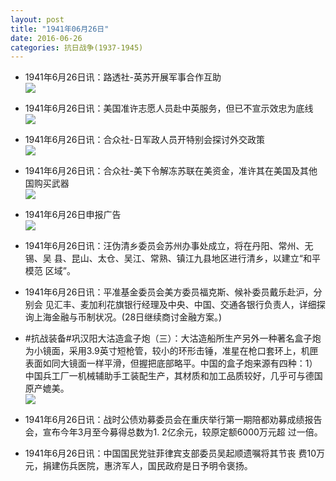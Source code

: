 ```yaml
---
layout: post
title: "1941年06月26日"
date: 2016-06-26
categories: 抗日战争(1937-1945)
---
```


<meta name="referrer" content="no-referrer" />

- 1941年6月26日讯：路透社-英苏开展军事合作互助 <br/><img src="https://ww1.sinaimg.cn/large/aca367d8jw1f590u00oa9j209g0kjtbc.jpg" />

- 1941年6月26日讯：美国准许志愿人员赴中英服务，但已不宣示效忠为底线 <br/><img src="https://ww4.sinaimg.cn/large/aca367d8jw1f58z3ntdc3j20bc0lbq8f.jpg" />

- 1941年6月26日讯：合众社-日军政人员开特别会探讨外交政策 <br/><img src="https://ww3.sinaimg.cn/large/aca367d8jw1f58xdqazbfj20b7156tk3.jpg" />

- 1941年6月26日讯：合众社-美下令解冻苏联在美资金，准许其在美国及其他国购买武器 <br/><img src="https://ww4.sinaimg.cn/large/aca367d8jw1f58vnuzqt1j205c0kn408.jpg" />

- 1941年6月26日申报广告 <br/><img src="https://ww3.sinaimg.cn/large/aca367d8jw1f58qg7p45oj20ko0gtq7u.jpg" />

- 1941年6月26日讯：汪伪清乡委员会苏州办事处成立，将在丹阳、常州、无锡、吴 县、昆山、太仓、吴江、常熟、镇江九县地区进行清乡，以建立“和平模范 区域”。 

- 1941年6月26日讯：平准基金委员会美方委员福克斯、候补委员戴乐赴沪，分别会 见汇丰、麦加利花旗银行经理及中央、中国、交通各银行负责人，详细探 询上海金融与币制状况。(28日继续商讨金融方案。) 

- #抗战装备#巩汉阳大沽造盒子炮（三）：大沽造船所生产另外一种著名盒子炮为小镜面，采用3.9英寸短枪管，较小的环形击锤，准星在枪口套环上，机匣表面如同大镜面一样平滑，但握把底部略平。中国的盒子炮来源有四种：1）中国兵工厂一机械辅助手工装配生产，其材质和加工品质较好，几乎可与德国原产媲美。 <br/><img src="https://ww2.sinaimg.cn/large/aca367d8jw1f58ebhaup7j20hs0p1td8.jpg" />

- 1941年6月26日讯：战时公债劝募委员会在重庆举行第一期陪都劝募成绩报告 会，宣布今年3月至今募得总数为1. 2亿余元，较原定额6000万元超 过一倍。 

- 1941年6月26日讯：中国国民党驻菲律宾支部委员吴起顺遗嘱将其节丧 费10万元，捐建伤兵医院，惠济军人，国民政府是日予明令褒扬。 


